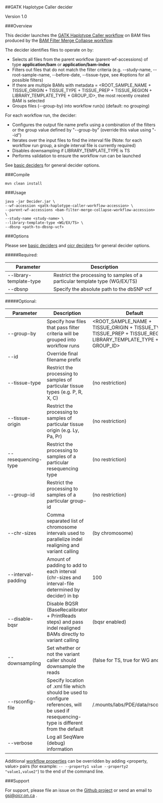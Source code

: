 ##GATK Haplotype Caller decider

Version 1.0

###Overview

This decider launches the [GATK Haplotype Caller workflow](../workflow-gatk-haplotype-caller) on BAM files produced by the [BAM Filter Merge Collapse workflow](https://github.com/oicr-gsi/bam-filter-merge-collapse/tree/master/workflow-bam-filter-merge-collapse).

The decider identifies files to operate on by:

* Selects all files from the parent workflow (parent-wf-accessions) of type **application/bam** or **application/bam-index**
* Filters out files that do not match the filter criteria (e.g. --study-name, --root-sample-name, --before-date, --tissue-type, see #options for all possible filters)
* If there are multiple BAMs with metadata = \<ROOT_SAMPLE_NAME + TISSUE_ORIGIN + TISSUE_TYPE + TISSUE_PREP + TISSUE_REGION + LIBRARY_TEMPLATE_TYPE + GROUP_ID\>, the most recently created BAM is selected
* Groups files (--group-by) into workflow run(s) (default: no grouping)

For each workflow run, the decider:

* Configures the output file name prefix using a combination of the filters or the group value defined by "--group-by" (override this value using "--id")
* Iterates over the input files to find the interval file (Note: for each workflow run group, a single interval file is currently required)
* Disables downsampling if LIBRARY_TEMPLATE_TYPE is TS
* Performs validation to ensure the workflow run can be launched

See [basic deciders](http://seqware.github.io/docs/17-plugins/#basicdecider) for general decider options.

###Compile

```
mvn clean install
```

###Usage

```
java -jar Decider.jar \
--wf-accession <gatk-haplotype-caller-workflow-accession> \
--parent-wf-accessions <bam-filter-merge-collapse-workflow-accession> \
--study-name <study-name> \
--library-template-type <WG/EX/TS> \
--dbsnp <path-to-dbsnp-vcf>
```

###Options

Please see [basic deciders](http://seqware.github.io/docs/17-plugins/#basicdecider) and [oicr deciders](https://github.com/oicr-gsi/pipedev/tree/master/deciders#options) for general decider options.

#####Required:

Parameter | Description
---|---
--library-template-type | Restrict the processing to samples of a particular template type (WG/EX/TS)
--dbsnp | Specify the absolute path to the dbSNP vcf

#####Optional:

Parameter | Description | Default
---|---|---
--group-by | Specify how files that pass filter criteria will be grouped into workflow runs | \<ROOT_SAMPLE_NAME + TISSUE_ORIGIN + TISSUE_TYPE + TISSUE_PREP + TISSUE_REGION + LIBRARY_TEMPLATE_TYPE + GROUP_ID\>
--id | Override final filename prefix |
--tissue-type | Restrict the processing to samples of particular tissue types (e.g. P, R, X, C) | (no restriction)
--tissue-origin | Restrict the processing to samples of particular tissue origin (e.g. Ly, Pa, Pr) | (no restriction)
--resequencing-type | Restrict the processing to samples of a particular resequencing type | (no restriction)
--group-id | Restrict the processing to samples of a particular group-id | (no restriction)
--chr-sizes | Comma separated list of chromosome intervals used to parallelize indel realigning and variant calling | (by chromosome)
--interval-padding | Amount of padding to add to each interval (chr-sizes and interval-file determined by decider) in bp | 100
--disable-bqsr | Disable BQSR (BaseRecalibrator + PrintReads steps) and pass indel realigned BAMs directly to variant calling | (bqsr enabled)
--downsampling | Set whether or not the variant caller should downsample the reads | (false for TS, true for WG and EX)
--rsconfig-file | Specify location of .xml file which should be used to configure references, will be used if resequencing-type is different from the default | /.mounts/labs/PDE/data/rsconfig.xml
--verbose | Log all SeqWare (debug) information |

Additional [workflow properties](../workflow-gatk-haplotype-caller/README.md#options) can be overridden by adding \<property, value\> pairs (for example: `-- --property1 value --property2 "value1,value2"`) to the end of the command line.

###Support

For support, please file an issue on the [Github project](https://github.com/oicr-gsi) or send an email to gsi@oicr.on.ca .
